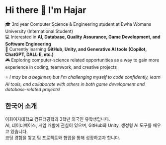 # Hi there 👋 I'm Hajar

🎓 3rd year Computer Science & Engineering student at Ewha Womans University (International Student)  
💻 Interested in **AI, Database, Quality Assurance, Game Development, and Software Engineering**  
🌱 Currently learning **GitHub, Unity, and Generative AI tools (Copilot, ChatGPT, DALL·E, etc.)**  
🎮 Exploring computer-science related opportunities as a way to gain more experience in coding, teamwork, and creative projects  

⭐️ *I may be a beginner, but I’m challenging myself to code confidently, learn AI tools, and collaborate with others in both game development and database-related projects!*  

## 한국어 소개
이화여자대학교 컴퓨터공학과 3학년 외국인 유학생입니다.  
AI, 데이터베이스, 게임 개발에 관심이 있으며, GitHub와 Unity, 생성형 AI 도구를 배우고 있습니다.  
코딩 경험을 쌓고 팀 프로젝트와 협업을 통해 성장하고자 합니다.
